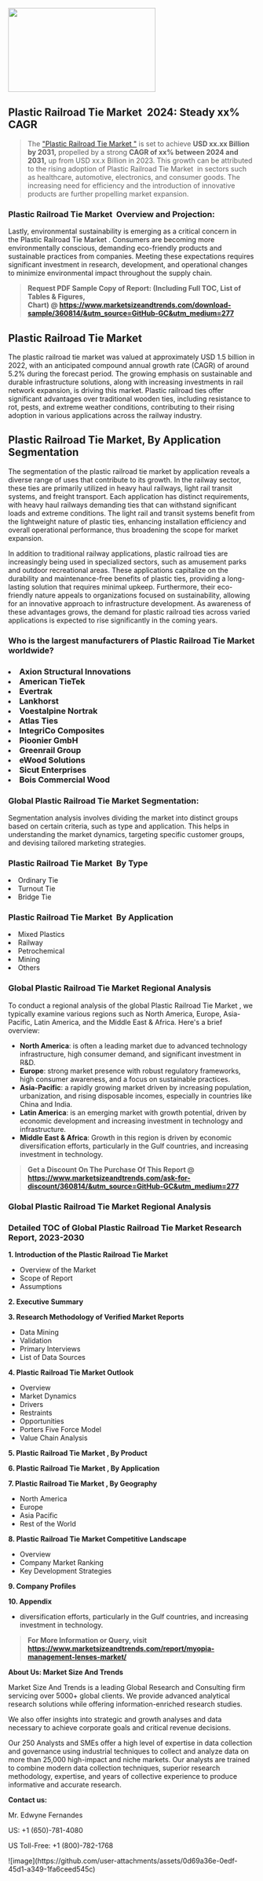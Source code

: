 <p><img class="alignnone size-medium wp-image-20088" src="https://ffe5etoiles.com/wp-content/uploads/2024/12/MST1-300x171.png" alt="" width="300" height="171" /></p><h2 id="ember46" class="ember-view reader-text-block__heading-2">Plastic Railroad Tie Market &nbsp;2024: Steady&nbsp;xx% CAGR</h2><blockquote id="ember47" class="ember-view reader-text-block__blockquote">The&nbsp;<a class="app-aware-link " href="https://www.marketsizeandtrends.com/download-sample/360814/&utm_source=GitHub-GC&utm_medium=277" target="_blank" data-test-app-aware-link="">"Plastic Railroad Tie Market "</a>&nbsp;is set to achieve&nbsp;<strong>USD&nbsp;xx.xx&nbsp;Billion by 2031,</strong>&nbsp;propelled by a strong&nbsp;<strong>CAGR of&nbsp;xx% between 2024 and 2031,</strong>&nbsp;up from USD xx.x Billion in 2023. This growth can be attributed to the rising adoption of&nbsp;Plastic Railroad Tie Market &nbsp;in sectors such as healthcare, automotive, electronics, and consumer goods. The increasing need for efficiency and the introduction of innovative products are further propelling market expansion.</blockquote><h3 id="ember48" class="ember-view reader-text-block__heading-3">Plastic Railroad Tie Market &nbsp;Overview and Projection:</h3><p id="ember49" class="ember-view reader-text-block__paragraph">Lastly, environmental sustainability is emerging as a critical concern in the&nbsp;Plastic Railroad Tie Market . Consumers are becoming more environmentally conscious, demanding eco-friendly products and sustainable practices from companies. Meeting these expectations requires significant investment in research, development, and operational changes to minimize environmental impact throughout the supply chain.</p><blockquote id="ember50" class="ember-view reader-text-block__blockquote"><strong>Request PDF Sample Copy of Report: (Including Full TOC, List of Tables &amp; Figures, Chart)&nbsp;@&nbsp;<strong><a href="https://www.marketsizeandtrends.com/download-sample/360814/&utm_source=GitHub-GC&utm_medium=277" target="_blank">https://www.marketsizeandtrends.com/download-sample/360814/&utm_source=GitHub-GC&utm_medium=277</a></strong></strong></blockquote><h3 class=""> <h2>Plastic Railroad Tie Market</h2><p>The plastic railroad tie market was valued at approximately USD 1.5 billion in 2022, with an anticipated compound annual growth rate (CAGR) of around 5.2% during the forecast period. The growing emphasis on sustainable and durable infrastructure solutions, along with increasing investments in rail network expansion, is driving this market. Plastic railroad ties offer significant advantages over traditional wooden ties, including resistance to rot, pests, and extreme weather conditions, contributing to their rising adoption in various applications across the railway industry.</p><h2>Plastic Railroad Tie Market, By Application Segmentation</h2><p>The segmentation of the plastic railroad tie market by application reveals a diverse range of uses that contribute to its growth. In the railway sector, these ties are primarily utilized in heavy haul railways, light rail transit systems, and freight transport. Each application has distinct requirements, with heavy haul railways demanding ties that can withstand significant loads and extreme conditions. The light rail and transit systems benefit from the lightweight nature of plastic ties, enhancing installation efficiency and overall operational performance, thus broadening the scope for market expansion.</p><p>In addition to traditional railway applications, plastic railroad ties are increasingly being used in specialized sectors, such as amusement parks and outdoor recreational areas. These applications capitalize on the durability and maintenance-free benefits of plastic ties, providing a long-lasting solution that requires minimal upkeep. Furthermore, their eco-friendly nature appeals to organizations focused on sustainability, allowing for an innovative approach to infrastructure development. As awareness of these advantages grows, the demand for plastic railroad ties across varied applications is expected to rise significantly in the coming years.</p></h3><h3 id="" class="">Who is the largest manufacturers of&nbsp;Plastic Railroad Tie Market  worldwide?</h3><h3 class=""></Li><Li>Axion Structural Innovations</Li><Li> American TieTek</Li><Li> Evertrak</Li><Li> Lankhorst</Li><Li> Voestalpine Nortrak</Li><Li> Atlas Ties</Li><Li> IntegriCo Composites</Li><Li> Pioonier GmbH</Li><Li> Greenrail Group</Li><Li> eWood Solutions</Li><Li> Sicut Enterprises</Li><Li> Bois Commercial Wood</h3><h3 id="ember53" class="ember-view reader-text-block__heading-3">Global&nbsp;Plastic Railroad Tie Market  Segmentation:</h3><p id="ember54" class="ember-view reader-text-block__paragraph">Segmentation analysis involves dividing the market into distinct groups based on certain criteria, such as type and application. This helps in understanding the market dynamics, targeting specific customer groups, and devising tailored marketing strategies.</p><h3 id="" class="">Plastic Railroad Tie Market &nbsp;By Type</h3><p></Li><Li>Ordinary Tie</Li><Li> Turnout Tie</Li><Li> Bridge Tie</p><h3 id="" class="">Plastic Railroad Tie Market &nbsp;By Application</h3><p class=""></Li><Li>Mixed Plastics</Li><Li> Railway</Li><Li> Petrochemical</Li><Li> Mining</Li><Li> Others</p><h3 id="ember62" class="ember-view reader-text-block__heading-3">Global Plastic Railroad Tie Market  Regional Analysis</h3><p id="ember63" class="ember-view reader-text-block__paragraph">To conduct a regional analysis of the global Plastic Railroad Tie Market , we typically examine various regions such as North America, Europe, Asia-Pacific, Latin America, and the Middle East &amp; Africa. Here's a brief overview:</p><ul><li><strong>North America</strong>: is often a leading market due to advanced technology infrastructure, high consumer demand, and significant investment in R&amp;D.</li><li><strong>Europe</strong>: strong market presence with robust regulatory frameworks, high consumer awareness, and a focus on sustainable practices.</li><li><strong>Asia-Pacific</strong>: a rapidly growing market driven by increasing population, urbanization, and rising disposable incomes, especially in countries like China and India.</li><li><strong>Latin America</strong>: is an emerging market with growth potential, driven by economic development and increasing investment in technology and infrastructure.</li><li><strong>Middle East &amp; Africa</strong>: Growth in this region is driven by economic diversification efforts, particularly in the Gulf countries, and increasing investment in technology.</li></ul><blockquote id="ember61" class="ember-view reader-text-block__blockquote"><strong>Get a Discount On The Purchase Of This Report @ <strong><a href="https://html-cleaner.com/" target="">https://www.marketsizeandtrends.com/ask-for-discount/360814/&utm_source=GitHub-GC&utm_medium=277</a></strong></strong></blockquote><h3 id="ember62" class="ember-view reader-text-block__heading-3">Global Plastic Railroad Tie Market  Regional Analysis</h3><h3 id="" class="">Detailed TOC of Global Plastic Railroad Tie Market  Research Report, 2023-2030</h3><p id="" class=""><strong>1. Introduction of the Plastic Railroad Tie Market </strong></p><ul><li>Overview of the Market</li><li>Scope of Report</li><li>Assumptions</li></ul><p id="" class=""><strong>2. Executive Summary</strong></p><p id="" class=""><strong>3. Research Methodology of Verified Market Reports</strong></p><ul><li>Data Mining</li><li>Validation</li><li>Primary Interviews</li><li>List of Data Sources</li></ul><p id="" class=""><strong>4. Plastic Railroad Tie Market  Outlook</strong></p><ul><li>Overview</li><li>Market Dynamics</li><li>Drivers</li><li>Restraints</li><li>Opportunities</li><li>Porters Five Force Model</li><li>Value Chain Analysis</li></ul><p id="" class=""><strong>5. Plastic Railroad Tie Market , By Product</strong></p><p id="" class=""><strong>6. Plastic Railroad Tie Market , By Application</strong></p><p id="" class=""><strong>7. Plastic Railroad Tie Market , By Geography</strong></p><ul><li>North America</li><li>Europe</li><li>Asia Pacific</li><li>Rest of the World</li></ul><p id="" class=""><strong>8. Plastic Railroad Tie Market  Competitive Landscape</strong></p><ul><li>Overview</li><li>Company Market Ranking</li><li>Key Development Strategies</li></ul><p id="" class=""><strong>9. Company Profiles</strong></p><p id="" class=""><strong>10. Appendix</strong></p><ul><li>diversification efforts, particularly in the Gulf countries, and increasing investment in technology.</li></ul><blockquote id="ember65" class="ember-view reader-text-block__blockquote"><strong>For More Information or Query, visit <strong><strong><a href="https://html-cleaner.com/" target="">https://www.marketsizeandtrends.com/report/myopia-management-lenses-market/</a></strong></strong></strong></blockquote><p id="" class=""><strong>About Us: Market Size And Trends</strong></p><p id="" class="">Market Size And Trends is a leading Global Research and Consulting firm servicing over 5000+ global clients. We provide advanced analytical research solutions while offering information-enriched research studies.</p><p id="" class="">We also offer insights into strategic and growth analyses and data necessary to achieve corporate goals and critical revenue decisions.</p><p id="" class="">Our 250 Analysts and SMEs offer a high level of expertise in data collection and governance using industrial techniques to collect and analyze data on more than 25,000 high-impact and niche markets. Our analysts are trained to combine modern data collection techniques, superior research methodology, expertise, and years of collective experience to produce informative and accurate research.</p><p id="" class=""><strong>Contact us:</strong></p><p id="" class="">Mr. Edwyne Fernandes</p><p id="" class="">US: +1 (650)-781-4080</p><p id="" class="">US Toll-Free: +1 (800)-782-1768</p>
![image](https://github.com/user-attachments/assets/0d69a36e-0edf-45d1-a349-1fa6ceed545c)
